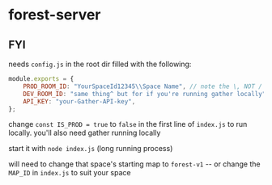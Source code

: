 # forest-server

## FYI

needs `config.js` in the root dir filled with the following:

```js
module.exports = {
	PROD_ROOM_ID: "YourSpaceId12345\\Space Name", // note the \, NOT / as is in the URL
	DEV_ROOM_ID: "same thing^ but for if you're running gather locally",
	API_KEY: "your-Gather-API-key",
};
```

change `const IS_PROD = true` to `false` in the first line of `index.js` to run locally. you'll also need gather running locally

start it with `node index.js` (long running process)

will need to change that space's starting map to `forest-v1` -- or change the `MAP_ID` in `index.js` to suit your space
